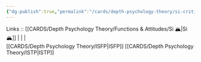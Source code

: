 ```yaml
---
{"dg-publish":true,"permalink":"/cards/depth-psychology-theory/si-critic/","created":"2023-01-05T12:12:13.393+01:00","updated":"2023-02-26T16:42:11.306+01:00"}
---
```


Links :: [[CARDS/Depth Psychology Theory/Functions & Attitudes/Si 🏔️\|Si 🏔️]] |  |  |  
[[CARDS/Depth Psychology Theory/ISFP\|ISFP]]
[[CARDS/Depth Psychology Theory/ISTP\|ISTP]]
